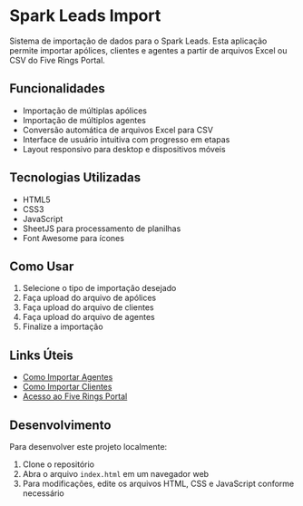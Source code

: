 # Spark Leads Import

Sistema de importação de dados para o Spark Leads. Esta aplicação permite importar apólices, clientes e agentes a partir de arquivos Excel ou CSV do Five Rings Portal.

## Funcionalidades

- Importação de múltiplas apólices
- Importação de múltiplos agentes
- Conversão automática de arquivos Excel para CSV
- Interface de usuário intuitiva com progresso em etapas
- Layout responsivo para desktop e dispositivos móveis

## Tecnologias Utilizadas

- HTML5
- CSS3
- JavaScript
- SheetJS para processamento de planilhas
- Font Awesome para ícones

## Como Usar

1. Selecione o tipo de importação desejado
2. Faça upload do arquivo de apólices
3. Faça upload do arquivo de clientes
4. Faça upload do arquivo de agentes
5. Finalize a importação

## Links Úteis

- [Como Importar Agentes](https://sparkleads.helpkit.so/five-rings-import/4VhtxrqLj2eUjDvEajWrUn/como-importar-agentes-da-five-rings/4MF7scgGKVF82TnFvmemwK)
- [Como Importar Clientes](https://sparkleads.helpkit.so/five-rings-import/4VhtxrqLj2eUjDvEajWrUn/como-importar-clientes-da-five-rings/4MF7scgGKUQkWdwZMf8Sst)
- [Acesso ao Five Rings Portal](https://portal.fiveringsfinancial.com/account/login)

## Desenvolvimento

Para desenvolver este projeto localmente:

1. Clone o repositório
2. Abra o arquivo `index.html` em um navegador web
3. Para modificações, edite os arquivos HTML, CSS e JavaScript conforme necessário 